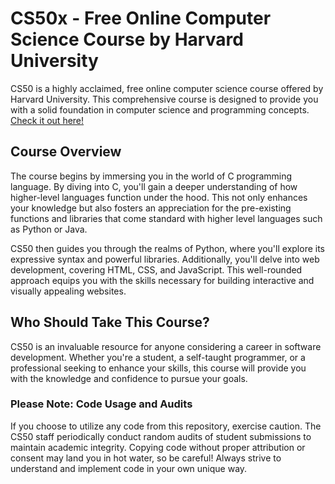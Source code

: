 # CS50x - Free Online Computer Science Course by Harvard University

CS50 is a highly acclaimed, free online computer science course offered by Harvard University. This comprehensive course is designed to provide you with a solid foundation in computer science and programming concepts. [Check it out here!](https://cs50.harvard.edu/x/2023/)

## Course Overview

The course begins by immersing you in the world of C programming language. By diving into C, you'll gain a deeper understanding of how higher-level languages function under the hood. This not only enhances your knowledge but also fosters an appreciation for the pre-existing functions and libraries that come standard with higher level languages such as Python or Java.

CS50 then guides you through the realms of Python, where you'll explore its expressive syntax and powerful libraries. Additionally, you'll delve into web development, covering HTML, CSS, and JavaScript. This well-rounded approach equips you with the skills necessary for building interactive and visually appealing websites.
## Who Should Take This Course?

CS50 is an invaluable resource for anyone considering a career in software development. Whether you're a student, a self-taught programmer, or a professional seeking to enhance your skills, this course will provide you with the knowledge and confidence to pursue your goals.

### Please Note: Code Usage and Audits

If you choose to utilize any code from this repository, exercise caution. The CS50 staff periodically conduct random audits of student submissions to maintain academic integrity. Copying code without proper attribution or consent may land you in hot water, so be careful!  Always strive to understand and implement code in your own unique way.

